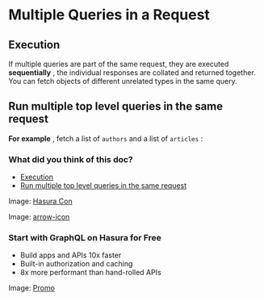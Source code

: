 # Multiple Queries in a Request

## Execution​

If multiple queries are part of the same request, they are executed **sequentially** , the individual responses are collated and returned
together. You can fetch objects of different unrelated types in the same
query.

## Run multiple top level queries in the same request​

 **For example** , fetch a list of `authors` and a list of `articles` :

### What did you think of this doc?

- [ Execution ](https://hasura.io/docs/latest/queries/bigquery/multiple-queries/#execution)
- [ Run multiple top level queries in the same request ](https://hasura.io/docs/latest/queries/bigquery/multiple-queries/#run-multiple-top-level-queries-in-the-same-request)


Image: [ Hasura Con ](https://res.cloudinary.com/dh8fp23nd/image/upload/v1686154570/hasura-con-2023/has-con-light-date_r2a2ud.png)

Image: [ arrow-icon ](https://res.cloudinary.com/dh8fp23nd/image/upload/v1683723549/main-web/chevron-right_ldbi7d.png)

### Start with GraphQL on Hasura for Free

- Build apps and APIs 10x faster
- Built-in authorization and caching
- 8x more performant than hand-rolled APIs


Image: [ Promo ](https://hasura.io/docs/assets/images/hasura-free-ff60e409244e0ea12b5a3045d1a9096b.png)